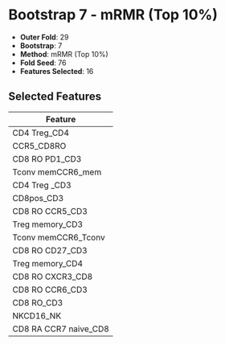 # Bootstrap 7 - mRMR (Top 10%)

- **Outer Fold**: 29
- **Bootstrap**: 7
- **Method**: mRMR (Top 10%)
- **Fold Seed**: 76
- **Features Selected**: 16

## Selected Features

| Feature |
|---------|
| CD4 Treg_CD4 |
| CCR5_CD8RO |
| CD8 RO PD1_CD3 |
| Tconv memCCR6_mem |
| CD4 Treg _CD3 |
| CD8pos_CD3 |
| CD8 RO CCR5_CD3 |
| Treg memory_CD3 |
| Tconv memCCR6_Tconv |
| CD8 RO CD27_CD3 |
| Treg memory_CD4 |
| CD8 RO CXCR3_CD8 |
| CD8 RO CCR6_CD3 |
| CD8 RO_CD3 |
| NKCD16_NK |
| CD8 RA CCR7 naive_CD8 |
